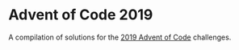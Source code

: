 # Advent of Code 2019

A compilation of solutions for the [2019 Advent of Code](https://adventofcode.com/2019) challenges.

